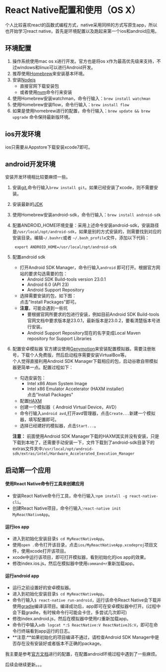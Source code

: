 # React Native配置和使用（OS X）

个人比较喜欢react的函数式编程方式，native采用同样的方式写原生app，所以也开始学习react native，首先是环境配置以及跑起来第一个ios和android应用。

## 环境配置

1. 操作系统使用mac os x进行开发。官方也是将os x作为最高优先级来支持，不过windows和linux可以进行Android开发。
2. 推荐使用[Homebrew](http://brew.sh/)来安装基本环境。
3. 安装[Nodejs](https://nodejs.org/en/)
   - 直接官网下载安装包
   - 或者使用[nvm](https://github.com/creationix/nvm)命令行来安装
4. 使用Homebrew安装watchman，命令行输入：`brew install watchman`
5. 使用Homebrew安装flow，命令行输入：`brew install flow`
6. 如果是使用homebrew进行的配置，命令行输入：`brew update && brew upgrade` 命令保持最新版环境。

## ios开发环境
ios只需要从Appstore下载安装xcode7即可。

## android开发环境
安装开发环境相比较要麻烦一些。
1. 安装[git](https://git-scm.com/),命令行输入`brew install git`。如果已经安装了xcode，则不需要安装。
2. 安装最新的[JDK](http://www.oracle.com/technetwork/java/javase/downloads/index.html)
3. 使用Homebrew安装android-sdk，命令行输入：`brew install android-sdk`
4. 配置ANDROID_HOME环境变量：采用上述命令安装android-sdk，安装路径是`/usr/local/opt/android-sdk`，如果是别的方式安装的，则需要找到对应的安装目录。编辑`~/.bashrc`或者 `~/.bash_profile`文件，添加以下代码：

        export ANDROID_HOME=/usr/local/opt/android-sdk
5. 配置android sdk
   - 打开Android SDK Manager，命令行输入`android` 即可打开。根据官方网站的要求勾选需要的包：
      - Android SDK Build-tools version 23.0.1
      - Android 6.0 (API 23)
      - Android Support Repository
   - 选择需要安装的包，如下图：   
    点击"Install Packages"即可。
   - **注意**，可能会遇到一些坑   
      - 要根据官网所要求的包进行安装，例如目前Android SDK Build-tools官网文档中要求版本是23.0.1，最新版本是23.0.2，要看清楚版本号进行安装。
      - Android Support Repository现在的名字变成Local Maven repository for Support Libraries

6. 配置安卓模拟器
官方建议使用[Genymotion](https://www.genymotion.com/)来安装配置模拟器。需要注册账号，下载个人免费版，然后启动程序需要安装VirtualBox等。   
个人觉得直接利用Android SDK Manager下载相应的包，启动谷歌自带模拟器更简单一点。配置过程如下：
   - 勾选安装包：
      - Intel x86 Atom System Image
      - Intel x86 Emulator Accelerator (HAXM installer)    
      点击"Install Packages"   
   - 配置[HAXM](http://developer.android.com/tools/devices/emulator.html#vm-mac)
   - 创建一个模拟器（ Android Virtual Device，AVD）
   - 命令行输入`android avd`,打开avd管理器，点击`Create...`新建一个模拟器，填写配置即可。
   - 选择已经建好的模拟器，点击`Start...`。   
   
   **注意：**
   前面使用Android SDK Manager下载的HAXM其实并没有安装，只是下载到本地了，还需要手动安装一下，文件下载到了android-sdk目录下的extras文件夹中`/usr/local/opt/android-sdk/extras/intel/Hardware_Accelerated_Execution_Manager`

## 启动第一个应用

#### 使用React Native命令行工具来创建应用
- 安装React Native命令行工具，命令行输入:`npm install -g react-native-cli`。
- 创建React Native项目，命令行输入:`react-native init MyReactNativeApp`。

#### 运行ios app
- 进入到初始化安装目录`$ cd MyReactNativeApp`。
- 使用`open .`命令打开该目录，点击`ios/MyReactNativeApp.xcodeproj`项目文件，使用xcode打开该项目。
- xcode中运行该项目，即可打开模拟器，看到初始化的ios app的效果。
- 修改index.ios.js，然后在模拟器中使用`command+r`重新加载app。

#### 运行android app
- 运行之前设置好的安卓模拟器。
- 进入到初始化安装目录`$ cd MyReactNativeApp`。
- 命令行输入`$ react-native run-android`，运行该命令React Native会下载并使用[gradle](https://docs.gradle.org/)编译该项目。编译成功后，app即可在安卓模拟器中打开。(过程中会下载gradle，有时候命令行可能会卡住，多尝试几次即可)
- 修改index.android.js，然后在模拟器中使用`F2`重新加载app。
- 命令行中输入`adb logcat *:S ReactNative:V ReactNativeJS:V`，即可在命令行终端看到app运行的日志。
- **注意:**如果初始化的项目编译不通过，请检查Android SDK Manager中是否存在没有安装好或者版本不正确的package。   

我主要是参考[官方文档](http://facebook.github.io/react-native/)进行的配置，在配置android环境过程中遇到了一些麻烦。

后续会继续更新。。。
